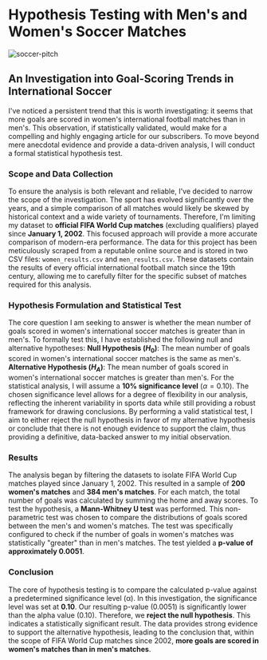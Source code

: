 # Hypothesis Testing with Men's and Women's Soccer Matches

![soccer-pitch](https://github.com/user-attachments/assets/6d0151d4-dfaf-478a-aadb-144ee54afc37)

## An Investigation into Goal-Scoring Trends in International Soccer

I've noticed a persistent trend that this is worth investigating: it seems that more goals are scored in women's international football matches than in men's. This observation, if statistically validated, would make for a compelling and highly engaging article for our subscribers. To move beyond mere anecdotal evidence and provide a data-driven analysis, I will conduct a formal statistical hypothesis test.

### Scope and Data Collection

To ensure the analysis is both relevant and reliable, I've decided to narrow the scope of the investigation. The sport has evolved significantly over the years, and a simple comparison of all matches would likely be skewed by historical context and a wide variety of tournaments. Therefore, I'm limiting my dataset to **official FIFA World Cup matches** (excluding qualifiers) played since **January 1, 2002**. This focused approach will provide a more accurate comparison of modern-era performance.
The data for this project has been meticulously scraped from a reputable online source and is stored in two CSV files: `women_results.csv` and `men_results.csv`. These datasets contain the results of every official international football match since the 19th century, allowing me to carefully filter for the specific subset of matches required for this analysis.

### Hypothesis Formulation and Statistical Test

The core question I am seeking to answer is whether the mean number of goals scored in women's international soccer matches is greater than in men's. To formally test this, I have established the following null and alternative hypotheses:
**Null Hypothesis ($H_0$)**: The mean number of goals scored in women's international soccer matches is the same as men's.
**Alternative Hypothesis ($H_A$)**: The mean number of goals scored in women's international soccer matches is greater than men's.
For the statistical analysis, I will assume a **10% significance level** ($\alpha = 0.10$). The chosen significance level allows for a degree of flexibility in our analysis, reflecting the inherent variability in sports data while still providing a robust framework for drawing conclusions. By performing a valid statistical test, I aim to either reject the null hypothesis in favor of my alternative hypothesis or conclude that there is not enough evidence to support the claim, thus providing a definitive, data-backed answer to my initial observation. 

### Results

The analysis began by filtering the datasets to isolate FIFA World Cup matches played since January 1, 2002. This resulted in a sample of **200 women's matches** and **384 men's matches**. For each match, the total number of goals was calculated by summing the home and away scores.
To test the hypothesis, a **Mann-Whitney U test** was performed. This non-parametric test was chosen to compare the distributions of goals scored between the men's and women's matches. The test was specifically configured to check if the number of goals in women's matches was statistically "greater" than in men's matches.
The test yielded a **p-value of approximately 0.0051**.

### Conclusion

The core of hypothesis testing is to compare the calculated p-value against a predetermined significance level (α). In this investigation, the significance level was set at **0.10**.
Our resulting p-value (0.0051) is significantly lower than the alpha value (0.10). Therefore, we **reject the null hypothesis**.
This indicates a statistically significant result. The data provides strong evidence to support the alternative hypothesis, leading to the conclusion that, within the scope of FIFA World Cup matches since 2002, **more goals are scored in women's matches than in men's matches**.
